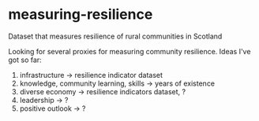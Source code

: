 # measuring-resilience
Dataset that measures resilience of rural communities in Scotland

Looking for several proxies for measuring community resilience. Ideas I've got so far:

1) infrastructure -> resilience indicator dataset
2) knowledge, community learning, skills  -> years of existence
3) diverse economy -> resilience indicators dataset, ?
4) leadership -> ?
5) positive outlook -> ?

